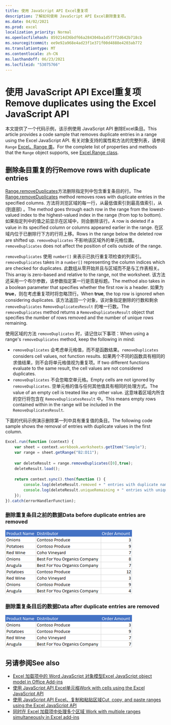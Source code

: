 ```yaml
---
title: 使用 JavaScript API Excel重复项
description: 了解如何使用 JavaScript API Excel删除重复项。
ms.date: 04/02/2021
ms.prod: excel
localization_priority: Normal
ms.openlocfilehash: 859214d36bdf66a284304ba1d5f7f2d642b718cb
ms.sourcegitcommit: ee9e92a968e4ad23f1e371f00d4888e4203ab772
ms.translationtype: MT
ms.contentlocale: zh-CN
ms.lasthandoff: 06/23/2021
ms.locfileid: "53075766"
---
```

# <a name="remove-duplicates-using-the-excel-javascript-api"></a><span data-ttu-id="87556-103">使用 JavaScript API Excel重复项</span><span class="sxs-lookup"><span data-stu-id="87556-103">Remove duplicates using the Excel JavaScript API</span></span>

<span data-ttu-id="87556-104">本文提供了一个代码示例，该示例使用 JavaScript API 删除Excel条目。</span><span class="sxs-lookup"><span data-stu-id="87556-104">This article provides a code sample that removes duplicate entries in a range using the Excel JavaScript API.</span></span> <span data-ttu-id="87556-105">有关对象支持的属性和方法的完整列表，请参阅 `Range` [Excel。Range 类](/javascript/api/excel/excel.range)。</span><span class="sxs-lookup"><span data-stu-id="87556-105">For the complete list of properties and methods that the `Range` object supports, see [Excel.Range class](/javascript/api/excel/excel.range).</span></span>

## <a name="remove-rows-with-duplicate-entries"></a><span data-ttu-id="87556-106">删除条目重复的行</span><span class="sxs-lookup"><span data-stu-id="87556-106">Remove rows with duplicate entries</span></span>

<span data-ttu-id="87556-107">[Range.removeDuplicates](/javascript/api/excel/excel.range#removeduplicates-columns--includesheader-)方法删除指定列中包含重复条目的行。</span><span class="sxs-lookup"><span data-stu-id="87556-107">The [Range.removeDuplicates](/javascript/api/excel/excel.range#removeduplicates-columns--includesheader-) method removes rows with duplicate entries in the specified columns.</span></span> <span data-ttu-id="87556-108">方法将浏览区域的每一行，从最低值索引到最高值索引，从 (到底部) 。</span><span class="sxs-lookup"><span data-stu-id="87556-108">The method goes through each row in the range from the lowest-valued index to the highest-valued index in the range (from top to bottom).</span></span> <span data-ttu-id="87556-109">如果指定列中的值之前显示在区域中，则会删除该行。</span><span class="sxs-lookup"><span data-stu-id="87556-109">A row is deleted if a value in its specified column or columns appeared earlier in the range.</span></span> <span data-ttu-id="87556-110">在区域内位于已删除行下方的行将上移。</span><span class="sxs-lookup"><span data-stu-id="87556-110">Rows in the range below the deleted row are shifted up.</span></span> <span data-ttu-id="87556-111">`removeDuplicates` 不影响该区域外的单元格位置。</span><span class="sxs-lookup"><span data-stu-id="87556-111">`removeDuplicates` does not affect the position of cells outside of the range.</span></span>

<span data-ttu-id="87556-112">`removeDuplicates` 使用 `number[]` 来表示已执行重复项检查的列索引。</span><span class="sxs-lookup"><span data-stu-id="87556-112">`removeDuplicates` takes in a `number[]` representing the column indices which are checked for duplicates.</span></span> <span data-ttu-id="87556-113">此数组从零开始并且与区域而不是与工作表相关。</span><span class="sxs-lookup"><span data-stu-id="87556-113">This array is zero-based and relative to the range, not the worksheet.</span></span> <span data-ttu-id="87556-114">该方法还采用一个布尔参数，该参数指定第一行是否是标题。</span><span class="sxs-lookup"><span data-stu-id="87556-114">The method also takes in a boolean parameter that specifies whether the first row is a header.</span></span> <span data-ttu-id="87556-115">如果为 **true**，则在考虑重复项时将忽略顶行。</span><span class="sxs-lookup"><span data-stu-id="87556-115">When **true**, the top row is ignored when considering duplicates.</span></span> <span data-ttu-id="87556-116">该方法返回一个对象，该对象指定删除的行数和剩余 `removeDuplicates` `RemoveDuplicatesResult` 的唯一行数。</span><span class="sxs-lookup"><span data-stu-id="87556-116">The `removeDuplicates` method returns a `RemoveDuplicatesResult` object that specifies the number of rows removed and the number of unique rows remaining.</span></span>

<span data-ttu-id="87556-117">使用区域的方法 `removeDuplicates` 时，请记住以下事项：</span><span class="sxs-lookup"><span data-stu-id="87556-117">When using a range's `removeDuplicates` method, keep the following in mind:</span></span>

- <span data-ttu-id="87556-118">`removeDuplicates` 会考虑单元格值，而不是函数结果。</span><span class="sxs-lookup"><span data-stu-id="87556-118">`removeDuplicates` considers cell values, not function results.</span></span> <span data-ttu-id="87556-119">如果两个不同的函数具有相同的求值结果，则不会将单元格值视为重复项。</span><span class="sxs-lookup"><span data-stu-id="87556-119">If two different functions evaluate to the same result, the cell values are not considered duplicates.</span></span>
- <span data-ttu-id="87556-120">`removeDuplicates` 不会忽略空单元格。</span><span class="sxs-lookup"><span data-stu-id="87556-120">Empty cells are not ignored by `removeDuplicates`.</span></span> <span data-ttu-id="87556-121">空单元格的值与任何其他值具有相同的处理方式。</span><span class="sxs-lookup"><span data-stu-id="87556-121">The value of an empty cell is treated like any other value.</span></span> <span data-ttu-id="87556-122">这意味着区域内所含的空行将包含在 `RemoveDuplicatesResult` 中。</span><span class="sxs-lookup"><span data-stu-id="87556-122">This means empty rows contained within in the range will be included in the `RemoveDuplicatesResult`.</span></span>

<span data-ttu-id="87556-123">下面的代码示例演示删除第一列中具有重复值的条目。</span><span class="sxs-lookup"><span data-stu-id="87556-123">The following code sample shows the removal of entries with duplicate values in the first column.</span></span>

```js
Excel.run(function (context) {
    var sheet = context.workbook.worksheets.getItem("Sample");
    var range = sheet.getRange("B2:D11");

    var deleteResult = range.removeDuplicates([0],true);
    deleteResult.load();

    return context.sync().then(function () {
        console.log(deleteResult.removed + " entries with duplicate names removed.");
        console.log(deleteResult.uniqueRemaining + " entries with unique names remain in the range.");
    });
}).catch(errorHandlerFunction);
```

### <a name="data-before-duplicate-entries-are-removed"></a><span data-ttu-id="87556-124">删除重复条目之前的数据</span><span class="sxs-lookup"><span data-stu-id="87556-124">Data before duplicate entries are removed</span></span>

![区域Excel重复项方法之前的数据。](../images/excel-ranges-remove-duplicates-before.png)

### <a name="data-after-duplicate-entries-are-removed"></a><span data-ttu-id="87556-126">删除重复条目后的数据</span><span class="sxs-lookup"><span data-stu-id="87556-126">Data after duplicate entries are removed</span></span>

![区域Excel重复项方法运行后的数据。](../images/excel-ranges-remove-duplicates-after.png)

## <a name="see-also"></a><span data-ttu-id="87556-128">另请参阅</span><span class="sxs-lookup"><span data-stu-id="87556-128">See also</span></span>

- [<span data-ttu-id="87556-129">Excel 加载项中的 Word JavaScript 对象模型</span><span class="sxs-lookup"><span data-stu-id="87556-129">Excel JavaScript object model in Office Add-ins</span></span>](excel-add-ins-core-concepts.md)
- [<span data-ttu-id="87556-130">使用 JavaScript API Excel单元格</span><span class="sxs-lookup"><span data-stu-id="87556-130">Work with cells using the Excel JavaScript API</span></span>](excel-add-ins-cells.md)
- [<span data-ttu-id="87556-131">使用 JavaScript API Excel、复制和粘贴区域</span><span class="sxs-lookup"><span data-stu-id="87556-131">Cut, copy, and paste ranges using the Excel JavaScript API</span></span>](excel-add-ins-ranges-cut-copy-paste.md)
- [<span data-ttu-id="87556-132"> 同时在 Excel 加载项中处理多个区域 </span><span class="sxs-lookup"><span data-stu-id="87556-132">Work with multiple ranges simultaneously in Excel add-ins</span></span>](excel-add-ins-multiple-ranges.md)
